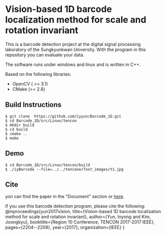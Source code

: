 # Vision-based 1D barcode localization method for scale and rotation invariant

This is a barcode detection project at the digital signal processing laboratory of the Sungkyunkwan University. With the program in this repository you can evaluate your data. 

The software runs under windows and linux and is written in C++.

Based on the following libraries:
* OpenCV ( >= 3.1)
* CMake (>= 2.8)

Build Instructions
------------------
    $ git clone  https://github.com/iyyun/Barcode_1D.git
    $ cd Barcode_1D/src/Linux/tencon
    $ mkdir build
    $ cd build
    $ cmake ..
    $ make


Demo
----
    $ cd Barcode_1D/src/Linux/tencon/build
    $ ./iyBarcode --file=../../tencone/Test_images/t1.jpg     


Cite
----

yon can find the paper in the "Document" section or [here](https://www.researchgate.net/publication/321349040_VIsion-based_1D_Barcode_Localization_Method_for_Scale_and_Rotation_Invariant).

If you use this barcode detection program, please cite the following:
    @inproceedings{yun2017vision,
      title={Vision-based 1D barcode localization method for scale and rotation invariant},
      author={Yun, Inyong and Kim, Joongkyu},
      booktitle={Region 10 Conference, TENCON 2017-2017 IEEE},
      pages={2204--2208},
      year={2017},
      organization={IEEE}
  }
